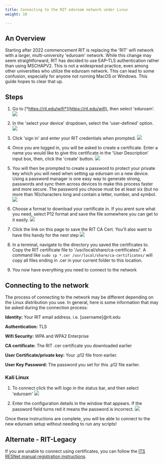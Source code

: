 ```yaml
---
title: Connecting to the RIT eduroam network under Linux
weight: 10

---
```

## An Overview

Starting after 2022 commencement RIT is replacing the 'RIT' wifi network with a larger, multi-university 'eduroam' network. While this change may seem straightforward, RIT has decided to use EAP-TLS authentication rather than using MSCHAPV2. This is not a widespread practice, even among other universities who utilize the eduroam network. This can lead to some confusion, especially for anyone not running MacOS or Windows. This guide hopes to clear that up.

## Steps

1. Go to [*https://rit.edu/wifi*](https://rit.edu/wifi), then select 'eduroam'. ![](/rit-linux-wiki/img/eduroam/wifi-page.png)

2. In the 'select your device' dropdown, select the 'user-defined' option. ![](/rit-linux-wiki/img/eduroam/select-os.png)

3. Click 'sign in' and enter your RIT credentials when prompted. ![](/rit-linux-wiki/img/eduroam/start-user-cert.png)

4. Once you are logged in, you will be asked to create a certificate. Enter a name you would like to give this certificate in the 'User Description' input box, then, click the 'create' button. ![](/rit-linux-wiki/img/eduroam/create-user-cert.png)

5. You will then be prompted to create a password to protect your private key which you will need when setting up eduroam on a new device. Using a password manager is one easy way to generate strong, passwords and sync them across devices to make this process faster and more secure. The password you choose must be at least six (but no more than 16)characters long and contain a letter, number, and symbol. ![](/rit-linux-wiki/img/eduroam/password.png)
   
6. Choose a format to download your certificate in. If you arent sure what you need, select P12 format and save the file somewhere you can get to it easily. ![](/rit-linux-wiki/img/eduroam/cert-download.png)

7. Click the link on this page to save the RIT CA Cert. You'll also want to have this handy for the next step ![](/rit-linux-wiki/img/eduroam/root-ca.png)

8. In a terminal, navigate to the directory you saved the certificates to. Copy the RIT certificate file to '/usr/local/share/ca-certificates/'. A command like `sudo cp *.cer /usr/local/share/ca-certificates/` will copy all files ending in .cer in your current folder to this location. 

9. You now have everything you need to connect to the network


## Connecting to the network

The process of connecting to the network may be different depending on the Linux distribution you use. In general, here is some information that may be asked during the connection process:

**Identity:** Your RIT email address. i.e. [username]@rit.edu

**Authentication:** TLS

**Wifi Security:** WPA and WPA2 Enterprise

**CA certificate:** The RIT .cer certificate you downloaded earlier

**User Certificate/private key:** Your .p12 file from earlier.

**User Key Password:** The password you set for this .p12 file earlier.


### Kali Linux

1. To connect click the wifi logo in the status bar, and then select 'eduroam' ![](/rit-linux-wiki/img/eduroam/open-networkmanager.png)

2. Enter the configuration details in the window that appears. If the password field turns red it means the password is incorrect. ![](/rit-linux-wiki/img/eduroam/configure-networkmanager.png)

Once these instructions are complete, you will be able to connect to the
new eduroam setup without needing to run any scripts!

## Alternate - RIT-Legacy

If you are unable to connect using certificates, you can follow the [ITS RESNet manual registration instructions](https://www.rit.edu/its/resnet/manual-registration).


<!-- 
## Getting the config

1. Create a temporary directory somewhere and cd into it from a terminal
2. download the linux installer from https://rit.edu/wifi. Dont open it since it might break the CRLF line endings and the binary file thats encoded at the bottom of the file if you save it after opening on a linux machine.
3. run `sed -e '0,/^#ARCHIVE#$/d' "PATH_TO_INSTALLER.run" | gzip -d | tar -x` inside that folder to extract the contents
4. create a new python file in that folder. name it whatever you want. paste in the following contents:
```python
from client import PaladinLinuxClient

deciphered = PaladinLinuxClient.decipher(PaladinLinuxClient.CONFIG_FILE)
strip_namespace=PaladinLinuxClient.strip_namespace(deciphered)


with open(PaladinLinuxClient.CONFIG_FILE + ".xml", "w") as conf:
	conf.write(strip_namespace)
```
5. run this script to use the clients own decryption mechanism to decrypt the config file to a plain XML file.
6. this file seems to contain all the config that you should need in order to manually configure the network. Sections of it from which you should grab values will be referenced in the steps below so as to avoid copying the values themselves and compromising the security of RIT's network.

## Configuring the network

TBD - the eduroam network has not yet been enabled

this might be vaguely helpful in the meantime: http://kb.mit.edu/confluence/pages/viewpage.action?pageId=152599592
 -->

